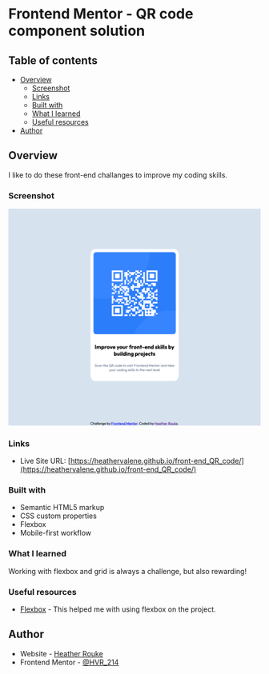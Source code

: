 # Frontend Mentor - QR code component solution


## Table of contents

- [Overview](#overview)
  - [Screenshot](#screenshot)
  - [Links](#links)
  - [Built with](#built-with)
  - [What I learned](#what-i-learned)
  - [Useful resources](#useful-resources)
- [Author](#author)




## Overview

I like to do these front-end challanges to improve my coding skills.

### Screenshot

![](./images/FireShot%20Capture%20001%20-%20Frontend%20Mentor%20-%20QR%20code%20component%20-%20127.0.0.1.png)


### Links


- Live Site URL: [https://heathervalene.github.io/front-end_QR_code/](https://heathervalene.github.io/front-end_QR_code/)



### Built with

- Semantic HTML5 markup
- CSS custom properties
- Flexbox
- Mobile-first workflow


### What I learned
 Working with flexbox and grid is always a challenge, but also rewarding! 


### Useful resources

- [Flexbox](https://flexbox.malven.co/) - This helped me with using flexbox on the project.




## Author

- Website - [Heather Rouke](https://www.heatherrouke.com/)
- Frontend Mentor - [@HVR_214](https://www.frontendmentor.io/profile/heathervalene)
